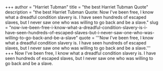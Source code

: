 +++
author = "Harriet Tubman"
title = "the best Harriet Tubman Quote"
description = "the best Harriet Tubman Quote: Now I've been free, I know what a dreadful condition slavery is. I have seen hundreds of escaped slaves, but I never saw one who was willing to go back and be a slave."
slug = "now-ive-been-free-i-know-what-a-dreadful-condition-slavery-is-i-have-seen-hundreds-of-escaped-slaves-but-i-never-saw-one-who-was-willing-to-go-back-and-be-a-slave"
quote = '''Now I've been free, I know what a dreadful condition slavery is. I have seen hundreds of escaped slaves, but I never saw one who was willing to go back and be a slave.'''
+++
Now I've been free, I know what a dreadful condition slavery is. I have seen hundreds of escaped slaves, but I never saw one who was willing to go back and be a slave.
